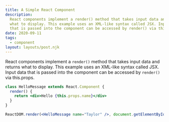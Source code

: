 ```yaml
---
title: A Simple React Component
description:
  React components implement a render() method that takes input data and returns
  what to display. This example uses an XML-like syntax called JSX. Input data
  that is passed into the component can be accessed by render() via this.props.
date: 2020-09-11
tags:
  - component
layout: layouts/post.njk
---
```


React components implement a `render()` method that takes input data and returns
what to display. This example uses an XML-like syntax called JSX. Input data
that is passed into the component can be accessed by `render()` via this.props.

```jsx
class HelloMessage extends React.Component {
  render() {
    return <div>Hello {this.props.name}</div>
  }
}

ReactDOM.render(<HelloMessage name="Taylor" />, document.getElementById('root'))
```
